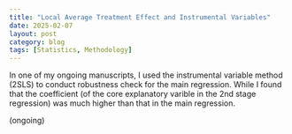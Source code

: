 ```yaml
---
title: "Local Average Treatment Effect and Instrumental Variables"
date: 2025-02-07
layout: post
category: blog
tags: [Statistics, Methodology]
---
```


In one of my ongoing manuscripts, I used the instrumental variable method (2SLS) to conduct robustness check for the main regression. While I found that the coefficient (of the core explanatory varible in the 2nd stage regression) was much higher than that in the main regression.

(ongoing)